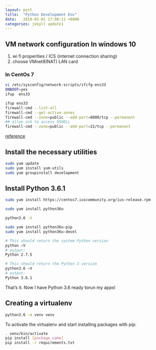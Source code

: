 ```yaml
---
layout: post
title:  "Python Development Env"
date:   2018-05-01 17:00:11 +0800
categories: jekyll update1
---
```

## VM network configuration In windows 10
 1. wi fi properities / ICS (internet connection sharing)
 1. choose VMnet8(NAT) LAN card 

### In CentOs 7  

```bash
vi /etc/sysconfig/network-scripts/ifcfg-ens33
ONBOOT=yes
ifup  ens33
```

```bash
ifup ens33
firewall-cmd --list-all
firewall-cmd --get-active-zones
firewall-cmd --zone=public --add-port=8000/tcp --permanent
## allow ssh to access XSHELL 
firewall-cmd --zone=public --add-port=22/tcp --permanent
```

[reference](https://janikarhunen.fi/how-to-install-python-3-6-1-on-centos-7.html)
## Install the necessary utilities
```bash
sudo yum update
sudo yum install yum-utils
sudo yum groupinstall development     
```

## Install Python 3.6.1

```bash
sudo yum install https://centos7.iuscommunity.org/ius-release.rpm
```

```bash
sudo yum install python36u
```

```bash
python3.6 -V
```

```bash
sudo yum install python36u-pip
sudo yum install python36u-devel
```

```bash
# This should return the system Python version
python –V
# output:
Python 2.7.5

# This should return the Python 3 version
python3.6 –V
# output:
Python 3.6.1
```

That’s it. Now I have Python 3.6 ready torun my apps! 

## Creating a virtualenv

```bash
python3.6 -m venv venv
```
To activate the virtualenv and start installing packages with pip:
```bash
. venv/bin/activate
pip install [package_name]
pip install -r requirements.txt
```